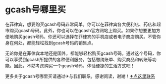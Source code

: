 # gcash号哪里买

在菲律宾，想要购买gcash号码非常简单。你可以在菲律宾各大便利店、药店和超市购买gcash号码。此外，你也可以在gcash官方网站上购买。如果你想要更加方便地购买gcash号码，你还可以选择在菲律宾的手机店或者电子商店购买。不管你身在何处，都能轻松找到gcash号码的销售点。

无论你是在菲律宾本地还是国外，都能够轻松购买gcash号码。通过这个号码，你可以享受到gcash所提供的各种便利服务，包括缴纳账单、购买商品和转账等功能。因此，不妨考虑购买一个gcash号码，体验便捷的生活方式吧！

更多关于gcash号哪里买请通过✈与我们联系，感谢阅读，谢谢！[✈点这里联系](https://ads.k02.cc)